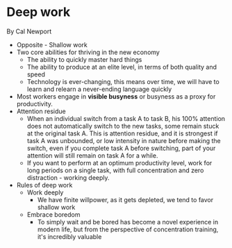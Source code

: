 # Deep work

By Cal Newport

- Opposite - Shallow work
- Two core abilities for thriving in the new economy
  - The ability to quickly master hard things
  - The ability to produce at an elite level, in terms of both quality and speed
  - Technology is ever-changing, this means over time, we will have to learn and relearn a never-ending language quickly
- Most workers engage in **visible busyness** or busyness as a proxy for productivity.
- Attention residue
  - When an individual switch from a task A to task B, his 100% attention does not automatically switch to the new tasks, some remain stuck at the original task A. This is attention residue, and it is strongest if task A was unbounded, or low intensity in nature before making the switch, even if you complete task A before switching, part of your attention will still remain on task A for a while.
  - If you want to perform at an optimum productivity level, work for long periods on a single task, with full concentration and zero distraction - working deeply.
- Rules of deep work
  - Work deeply
    - We have finite willpower, as it gets depleted, we tend to favor shallow work
  - Embrace boredom
    - To simply wait and be bored has become a novel experience in modern life, but from the perspective of concentration training, it's incredibly valuable

